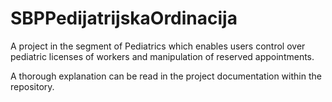 # SBPPedijatrijskaOrdinacija
A project in the segment of Pediatrics which enables users control over pediatric licenses of workers and manipulation of reserved appointments.

A thorough explanation can be read in the project documentation within the repository.
